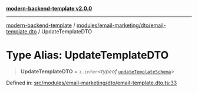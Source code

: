 [**modern-backend-template v2.0.0**](../../../../../README.md)

***

[modern-backend-template](../../../../../modules.md) / [modules/email-marketing/dto/email-template.dto](../README.md) / UpdateTemplateDTO

# Type Alias: UpdateTemplateDTO

> **UpdateTemplateDTO** = `z.infer`\<*typeof* [`updateTemplateSchema`](../variables/updateTemplateSchema.md)\>

Defined in: [src/modules/email-marketing/dto/email-template.dto.ts:33](https://github.com/maemreyo/saas-4cus-nodejs/blob/2a5b3f3aa11335dfa561e80e1feabb8e6084261e/src/modules/email-marketing/dto/email-template.dto.ts#L33)
